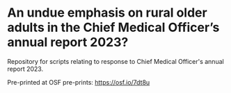 # An undue emphasis on rural older adults in the Chief Medical Officer’s annual report 2023?
Repository for scripts relating to response to Chief Medical Officer's annual report 2023.

Pre-printed at OSF pre-prints: https://osf.io/7dt8u
